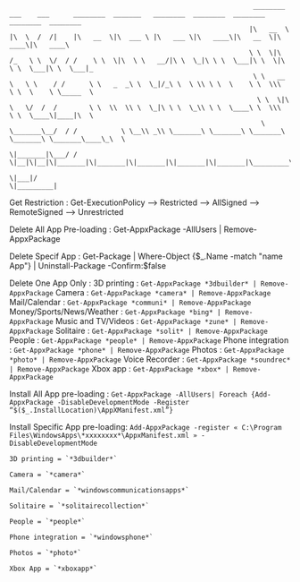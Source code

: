                                                                  ________      ___    ___      ________  _______   ________  ________  ________  ________  ________      
                                                                |\   __  \    |\  \  /  /|    |\   __  \|\  ___ \ |\   ___ \|\   ____\|\   __  \|\   ____\|\   ____\     
                                                                \ \  \|\ /_   \ \  \/  / /    \ \  \|\  \ \   __/|\ \  \_|\ \ \  \___|\ \  \|\  \ \  \___|\ \  \___|_    
                                                                 \ \   __  \   \ \    / /      \ \   _  _\ \  \_|/_\ \  \ \\ \ \  \    \ \  \\\  \ \  \    \ \_____  \   
                                                                  \ \  \|\  \   \/  /  /        \ \  \\  \\ \  \_|\ \ \  \_\\ \ \  \____\ \  \\\  \ \  \____\|____|\  \  
                                                                   \ \_______\__/  / /           \ \__\\ _\\ \_______\ \_______\ \_______\ \_______\ \_______\____\_\  \ 
                                                                    \|_______|\___/ /             \|__|\|__|\|_______|\|_______|\|_______|\|_______|\|_______|\_________\
                                                                             \|___|/                                                                         \|_________|
                                                                                                         
                                                                                                         
                                                                           
                                                                           

Get Restriction : Get-ExecutionPolicy
	--> Restricted
	--> AllSigned 
	--> RemoteSigned
	--> Unrestricted


Delete All App Pre-loading : Get-AppxPackage -AllUsers | Remove-AppxPackage

Delete Specif App : Get-Package | Where-Object {$_.Name -match "name App"} | Uninstall-Package -Confirm:$false

Delete One App Only :
	3D printing : `Get-AppxPackage *3dbuilder* | Remove-AppxPackage`
	Camera : `Get-AppxPackage *camera* | Remove-AppxPackage`
	Mail/Calendar : `Get-AppxPackage *communi* | Remove-AppxPackage`
	Money/Sports/News/Weather : `Get-AppxPackage *bing* | Remove-AppxPackage`
	Music and TV/Videos : `Get-AppxPackage *zune* | Remove-AppxPackage`
	Solitaire : `Get-AppxPackage *solit* | Remove-AppxPackage`
	People : `Get-AppxPackage *people* | Remove-AppxPackage`
	Phone integration : `Get-AppxPackage *phone* | Remove-AppxPackage`
	Photos : `Get-AppxPackage *photo* | Remove-AppxPackage`
	Voice Recorder : `Get-AppxPackage *soundrec* | Remove-AppxPackage`
	Xbox app : `Get-AppxPackage *xbox* | Remove-AppxPackage`

Install All App pre-loading : `Get-AppxPackage -AllUsers| Foreach {Add-AppxPackage -DisableDevelopmentMode -Register “$($_.InstallLocation)\AppXManifest.xml”}`

Install Specific App pre-loading: `Add-AppxPackage -register « C:\Program Files\WindowsApps\*xxxxxxxx*\AppxManifest.xml » -DisableDevelopmentMode`

	3D printing = `*3dbuilder*`

	Camera = `*camera*`

	Mail/Calendar = `*windowscommunicationsapps*`
	
	Solitaire = `*solitairecollection*`

	People = `*people*`

	Phone integration = `*windowsphone*`

	Photos = `*photo*`

	Xbox App = `*xboxapp*`

